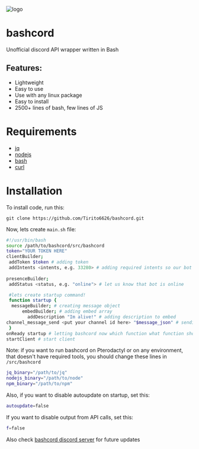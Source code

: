 ![logo](https://cdn.discordapp.com/attachments/1129769809039609962/1139251618072772678/Polish_20230810_193803119.jpg)
# bashcord
 Unofficial discord API wrapper written in Bash

## Features:
- Lightweight
- Easy to use
- Use with any linux package
- Easy to install
- 2500+ lines of bash, few lines of JS
# Requirements
- [jq](https://jqlang.github.io/jq/download/)
- [nodejs](https://github.com/nodesource/distributions) 
- [bash](https://www.gnu.org/software/bash/)
- [curl](https://curl.se/download.html)
# Installation
To install code, run this:

```
git clone https://github.com/Tirito6626/bashcord.git
```

Now, lets create `main.sh` file:
```bash
#!/usr/bin/bash
source /path/to/bashcord/src/bashcord
token="YOUR TOKEN HERE"
clientBuilder;
 addToken $token # adding token  
 addIntents <intents, e.g. 33280> # adding required intents so our bot receives all important messages
  
presenceBuilder;
 addStatus <status, e.g. "online"> # let us know that bot is online

 #lets create startup command!
 function startup {
  messageBuilder; # creating message object
      embedBuilder; # adding embed array
        addDescription "Im alive!" # adding description to embed
channel_message_send <put your channel id here> "$message_json" # sending our message object which is saved in $message_json
 }
onReady startup # letting bashcord now which function what function should be executed on startup
startClient # start client 
```

Note: if you want to run bashcord on Pterodactyl or on any environment, that doesn't have required tools, you should change these lines in `/src/bashcord`
```bash
jq_binary="/path/to/jq"
nodejs_binary="/path/to/node"
npm_binary="/path/to/npm"
```
Also, if you want to disable autoupdate on startup, set this:
```bash
autoupdate=false
```
If you want to disable output from API calls, set this:
```bash
f=false
```

Also check [bashcord discord server](https://dsc.gg/bashcord) for future updates
